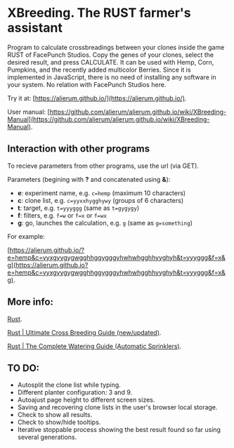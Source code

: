 XBreeding. The RUST farmer's assistant
======================================

Program to calculate crossbreadings between your clones inside the game RUST of FacePunch Studios.
Copy the genes of your clones, select the desired result, and press CALCULATE.
It can be used with Hemp, Corn, Pumpkins, and the recently added multicolor Berries.
Since it is implemented in JavaScript, there is no need of installing any software in your system.
No relation with FacePunch Studios here.

Try it at: [https://alierum.github.io/](https://alierum.github.io/).

User manual: [https://github.com/alierum/alierum.github.io/wiki/XBreeding-Manual](https://github.com/alierum/alierum.github.io/wiki/XBreeding-Manual).


Interaction with other programs
-------------------------------

To recieve parameters from other programs, use the url (via GET).

Parameters (begining with **?** and concatenated using **&**):

- **e**: experiment name, e.g. `c=hemp` (maximum 10 characters)
- **c**: clone list, e.g. `c=yyxxhygghywy` (groups of 6 characters)
- **t**: target, e.g. `t=yyyggg` (same as `t=gygygy`)
- **f**: filters, e.g. `f=w` or `f=x` or `f=wx`
- **g**: go, launches the calculation, e.g. `g` (same as `g=something`)

For example:

[https://alierum.github.io/?e=hemp&c=yyxgyygygwgghhggygggyhwhwhgghhyyghyh&t=yyyggg&f=x&g](https://alierum.github.io?e=hemp&c=yyxgyygygwgghhggygggyhwhwhgghhyyghyh&t=yyyggg&f=x&g).


More info:
----------
[Rust](https://rust.facepunch.com/).

[Rust | Ultimate Cross Breeding Guide (new/updated)](https://www.youtube.com/watch?v=WQ0ixceBZwA).

[Rust | The Complete Watering Guide (Automatic Sprinklers)](https://www.youtube.com/watch?v=X7oxG2A4oCM).


TO DO:
------
- Autosplit the clone list while typing.
- Different planter configuration: 3 and 9.
- Autoajust page height to different screen sizes.
- Saving and recovering clone lists in the user's browser local storage.
- Check to show all results.
- Check to show/hide tooltips.
- Iterative stoppable process showing the best result found so far using several generations.

